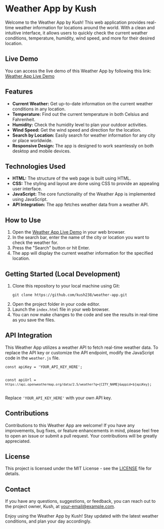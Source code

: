 # Weather App by Kush

 <p>Welcome to the Weather App by Kush! This web application provides real-time weather information for locations around the world. With a clean and intuitive interface, it allows users to quickly check the current weather conditions, temperature, humidity, wind speed, and more for their desired location.</p>

<h2>Live Demo</h2>
<p>You can access the live demo of this Weather App by following this link: <a href="https://kush238.github.io/weather-app/">Weather App Live Demo</a></p>

<h2>Features</h2>
    <ul>
        <li><strong>Current Weather:</strong> Get up-to-date information on the current weather conditions in any location.</li>
        <li><strong>Temperature:</strong> Find out the current temperature in both Celsius and Fahrenheit.</li>
        <li><strong>Humidity:</strong> Check the humidity level to plan your outdoor activities.</li>
        <li><strong>Wind Speed:</strong> Get the wind speed and direction for the location.</li>
        <li><strong>Search by Location:</strong> Easily search for weather information for any city or place worldwide.</li>
        <li><strong>Responsive Design:</strong> The app is designed to work seamlessly on both desktop and mobile devices.</li>
    </ul>

<h2>Technologies Used</h2>
    <ul>
        <li><strong>HTML:</strong> The structure of the web page is built using HTML.</li>
        <li><strong>CSS:</strong> The styling and layout are done using CSS to provide an appealing user interface.</li>
        <li><strong>JavaScript:</strong> The core functionality of the Weather App is implemented using JavaScript.</li>
        <li><strong>API Integration:</strong> The app fetches weather data from a weather API.</li>
    </ul>

<h2>How to Use</h2>
    <ol>
        <li>Open the <a href="https://kush238.github.io/weather-app/">Weather App Live Demo</a> in your web browser.</li>
        <li>In the search bar, enter the name of the city or location you want to check the weather for.</li>
        <li>Press the "Search" button or hit Enter.</li>
        <li>The app will display the current weather information for the specified location.</li>
    </ol>

<h2>Getting Started (Local Development)</h2>
    <ol>
        <li>Clone this repository to your local machine using Git:</li>
        <pre><code>git clone https://github.com/kush238/weather-app.git</code></pre>
        <li>Open the project folder in your code editor.</li>
        <li>Launch the <code>index.html</code> file in your web browser.</li>
        <li>You can now make changes to the code and see the results in real-time as you save the files.</li>
    </ol>

<h2>API Integration</h2>
    <p>This Weather App utilizes a weather API to fetch real-time weather data. To replace the API key or customize the API endpoint, modify the JavaScript code in the <code>weather.js</code> file.</p>
    <pre><code>const apiKey = 'YOUR_API_KEY_HERE';

const apiUrl = `https://api.openweathermap.org/data/2.5/weather?q={CITY_NAME}&appid=${apiKey}`;
</code></pre>

<p>Replace <code>'YOUR_API_KEY_HERE'</code> with your own API key.</p>

<h2>Contributions</h2>
    <p>Contributions to this Weather App are welcome! If you have any improvements, bug fixes, or feature enhancements in mind, please feel free to open an issue or submit a pull request. Your contributions will be greatly appreciated.</p>

<h2>License</h2>
    <p>This project is licensed under the MIT License - see the <a href="LICENSE">LICENSE</a> file for details.</p>

<h2>Contact</h2>
    <p>If you have any questions, suggestions, or feedback, you can reach out to the project owner, Kush, at <a href="mailto:your-email@example.com">your-email@example.com</a>.</p>

<p>Enjoy using the Weather App by Kush! Stay updated with the latest weather conditions, and plan your day accordingly.</p>
